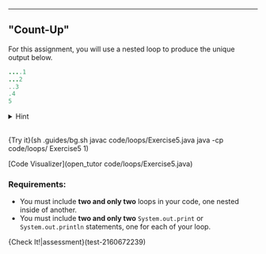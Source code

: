 ---

## "Count-Up"

For this assignment, you will use a nested loop to produce the unique output below.

```java
....1
...2
..3
.4
5
```

<details><summary>Hint</summary>As you move down the output, the numerical value increases, but the number of <code>.</code> decreases. Think about the relationship between the number of <code>.</code> printed and the numerical value printed on each line.</details><br>

{Try it}(sh .guides/bg.sh javac code/loops/Exercise5.java java -cp code/loops/ Exercise5 1)

[Code Visualizer](open_tutor code/loops/Exercise5.java)

### Requirements:
* You must include **two and only two** loops in your code, one nested inside of another.
* You must include **two and only two** `System.out.print` or `System.out.println` statements, one for each of your loop.

{Check It!|assessment}(test-2160672239)
